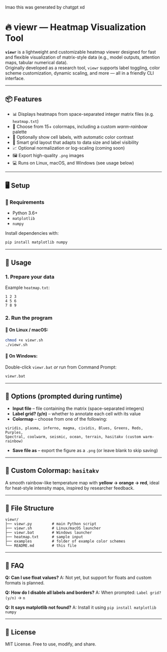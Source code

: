 lmao this was generated by chatgpt xd

# 🔥 viewr — Heatmap Visualization Tool

**`viewr`** is a lightweight and customizable heatmap viewer designed for fast and flexible visualization of matrix-style data (e.g., model outputs, attention maps, tabular numerical data).  
Originally developed as a research tool, `viewr` supports label toggling, color scheme customization, dynamic scaling, and more — all in a friendly CLI interface.

---

## 📦 Features

- 📊 Displays heatmaps from space-separated integer matrix files (e.g. `heatmap.txt`)
- 🎨 Choose from 15+ colormaps, including a custom *warm-rainbow* palette
- 🧠 Optionally show cell labels, with automatic color contrast
- 🧮 Smart grid layout that adapts to data size and label visibility
- 📈 Optional normalization or log-scaling (coming soon)
- 🖼 Export high-quality `.png` images
- 💻 Runs on Linux, macOS, and Windows (see usage below)

---

## 🖥️ Setup

### 🔹 Requirements
- Python 3.6+
- `matplotlib`
- `numpy`

Install dependencies with:
```bash
pip install matplotlib numpy
````

---

## 🚀 Usage

### 1. Prepare your data

Example `heatmap.txt`:

```
1 2 3
4 5 6
7 8 9
```

### 2. Run the program

#### 🔸 On Linux / macOS:

```bash
chmod +x viewr.sh
./viewr.sh
```

#### 🔹 On Windows:

Double-click `viewr.bat`
*or* run from Command Prompt:

```cmd
viewr.bat
```

---

## 🧾 Options (prompted during runtime)

* **Input file** – file containing the matrix (space-separated integers)
* **Label grid? (y/n)** – whether to annotate each cell with its value
* **Colormap** – choose from one of the following:

```
viridis, plasma, inferno, magma, cividis, Blues, Greens, Reds, Purples,
Spectral, coolwarm, seismic, ocean, terrain, hasitakv (custom warm-rainbow)
```

* **Save file as** – export the figure as a `.png` (or leave blank to skip saving)

---

## 🎨 Custom Colormap: `hasitakv`

A smooth rainbow-like temperature map with **yellow → orange → red**, ideal for heat-style intensity maps, inspired by researcher feedback.

---

## 📁 File Structure

```
viewr/
├── viewr.py         # main Python script
├── viewr.sh         # Linux/macOS launcher
├── viewr.bat        # Windows launcher
├── heatmap.txt      # sample input
├── examples         # folder of example color schemes
└── README.md        # this file
```

---

## 🙋 FAQ

**Q: Can I use float values?**
A: Not yet, but support for floats and custom formats is planned.

**Q: How do I disable all labels and borders?**
A: When prompted: `Label grid? (y/n)` → `n`

**Q: It says matplotlib not found?**
A: Install it using `pip install matplotlib numpy`

---

## 📜 License

MIT License. Free to use, modify, and share.
